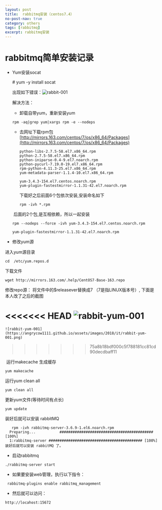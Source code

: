 ```yaml
---
layout: post
title:  rabbitmq安装（centos7.4）
no-post-nav: true
category: others
tags: [rabbitmq]
excerpt: rabbitmq安装
---
```


# rabbitmq简单安装记录

- Yum安装socat  

  \# yum -y install socat 

   出现如下错误：![rabbit-001](https://angrycow1111.github.io/assets/images/2018/it/rabbit-001.png)

  解决方法：

  - 卸载自带yum，重新安装yum

  ```linux
  rpm -aq|grep yum|xargs rpm -e --nodeps
  ```

  - 去网址下载rpm包  [http://mirrors.163.com/centos/7/os/x86_64/Packages](http://mirrors.163.com/centos/7/os/x86_64/Packages)

    ```linux
    python-libs-2.7.5-58.el7.x86_64.rpm
    python-2.7.5-58.el7.x86_64.rpm
    python-iniparse-0.4-9.el7.noarch.rpm
    python-pycurl-7.19.0-19.el7.x86_64.rpm
    rpm-python-4.11.3-25.el7.x86_64.rpm
    yum-metadata-parser-1.1.4-10.el7.x86_64.rpm
    
    yum-3.4.3-154.el7.centos.noarch.rpm 
    yum-plugin-fastestmirror-1.1.31-42.el7.noarch.rpm
    ```

    下载好之后前面6个包依次安装,安装命名如下

    ```linux
    rpm -ivh *.rpm
    ```

  ​	后面的2个包,是互相依赖，所以一起安装



  ```linu
  rpm --nodeps --force -ivh yum-3.4.3-154.el7.centos.noarch.rpm
  
  yum-plugin-fastestmirror-1.1.31-42.el7.noarch.rpm
  ```



- 修改yum源


进入yum源目录

```linux
cd  /etc/yum.repos.d
```

下载文件

```
wget http://mirrors.163.com/.help/CentOS7-Base-163.repo
```

修改repo源：   将文件中的$releasever替换成7 （7是指LINUX版本号）, 下面是本人改了之后的截图

<<<<<<< HEAD
![rabbit-yum-001](https://angrycow1111.github.io/assets/images/2018/it/rabbit-yum-001.png)
=======
    ![rabbit-yum-001](https://angrycow1111.github.io/assets/images/2018/it/rabbit-yum-001.png)
>>>>>>> 75a8b18bdf000c5f788181cc81cd90decdbaff11

​	运行makecache 生成缓存

```linux
yum makecache 
```

运行yum clean all

```linux
yum clean all
```

更新yum文件(等待时间有点长)

```linux
yum update
```

装好后就可以安装 rabbitMQ

```linux
   rpm -ivh rabbitmq-server-3.6.9-1.el6.noarch.rpm
  Preparing...           ########################################### [100%]
  1:rabbitmq-server ########################################### [100%]装好后就可以安装 rabbitMQ 了。
```

- 启动rabbitmq

```linu&#39;x
./rabbitmq-server start
```



- 如果要安装web管理，执行以下指令：


```linu
 rabbitmq-plugins enable rabbitmq_management
```



- 然后就可以访问：


```linux
http://locahost:15672
```

